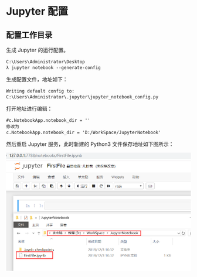 # Jupyter 配置

## 配置工作目录

生成 Jupyter 的运行配置。

```shell
C:\Users\Administrator\Desktop
λ jupyter notebook --generate-config
```

生成配置文件，地址如下：

```shell
Writing default config to: C:\Users\Administrator\.jupyter\jupyter_notebook_config.py
```

打开地址进行编辑：

```shell
#c.NotebookApp.notebook_dir = ''
修改为
c.NotebookApp.notebook_dir = 'D:/WorkSpace/JupyterNotebook'
```

然后重启 Jupyter 服务，此时新建的 Python3 文件保存地址如下图所示：

<img src="images/image-20191203103332703.png" alt="image-20191203103332703" style="zoom:80%;" />

